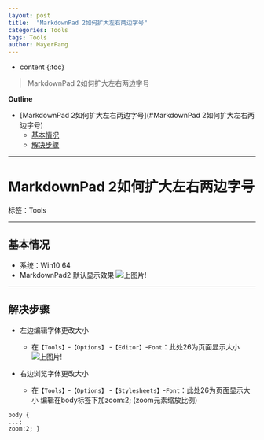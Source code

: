 ```yaml
---
layout: post
title:  "MarkdownPad 2如何扩大左右两边字号"
categories: Tools
tags: Tools
author: MayerFang
---
```


* content
{:toc}

>MarkdownPad 2如何扩大左右两边字号





**Outline**
- [MarkdownPad 2如何扩大左右两边字号](#MarkdownPad 2如何扩大左右两边字号)
	- [基本情况](#基本情况)
	- [解决步骤](#解决步骤)



---

# MarkdownPad 2如何扩大左右两边字号

标签：Tools

---

## 基本情况

- 系统：Win10 64
- MarkdownPad2 默认显示效果
![上图片!]()

---

## 解决步骤

- 左边编辑字体更改大小
	- 在`【Tools】`-`【Options】`
-`【Editor】`-`Font`：此处26为页面显示大小
![上图片!]()

- 右边浏览字体更改大小
	- 在`【Tools】`-`【Options】`
-`【Stylesheets】`-`Font`：此处26为页面显示大小
编辑在body标签下加zoom:2; (zoom元素缩放比例)
```
body {
...;
zoom:2; }
```